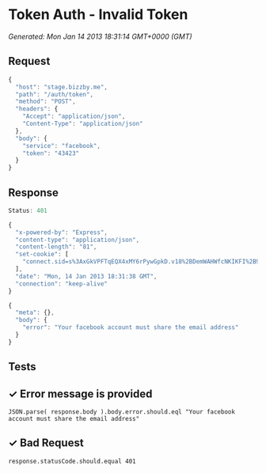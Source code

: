 # Token Auth - Invalid Token

*Generated: Mon Jan 14 2013 18:31:14 GMT+0000 (GMT)*
## Request
```javascript
{
  "host": "stage.bizzby.me",
  "path": "/auth/token",
  "method": "POST",
  "headers": {
    "Accept": "application/json",
    "Content-Type": "application/json"
  },
  "body": {
    "service": "facebook",
    "token": "43423"
  }
}
```

## Response
```javascript
Status: 401
```
```javascript
{
  "x-powered-by": "Express",
  "content-type": "application/json",
  "content-length": "81",
  "set-cookie": [
    "connect.sid=s%3AxGkVPFTqEQX4xMY6rPywGpkD.v18%2BDemWAHWfcNKIKFI%2B9CJSdmWiUhrr5ruIo1lMPI0; Path=/"
  ],
  "date": "Mon, 14 Jan 2013 18:31:38 GMT",
  "connection": "keep-alive"
}
```
```javascript
{
  "meta": {},
  "body": {
    "error": "Your facebook account must share the email address"
  }
}
```

## Tests

## ✓ Error message is provided
```
JSON.parse( response.body ).body.error.should.eql "Your facebook account must share the email address"
```

## ✓ Bad Request
```
response.statusCode.should.equal 401
```

